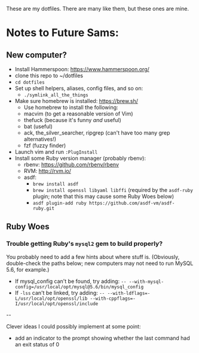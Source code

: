 These are my dotfiles.  There are many like them, but these ones are mine.

# Notes to Future Sams:

## New computer?

* Install Hammerspoon:  https://www.hammerspoon.org/
* clone this repo to ~/dotfiles
* `cd dotfiles`
* Set up shell helpers, aliases, config files, and so on:
  * `./symlink_all_the_things`
* Make sure homebrew is installed:  https://brew.sh/
  * Use homebrew to install the following:
  * macvim (to get a reasonable version of Vim)
  * thefuck (because it's funny *and* useful)
  * bat (useful)
  * ack, the_silver_searcher, ripgrep (can't have too many grep alternatives!)
  * fzf (fuzzy finder)
* Launch vim and run `:PlugInstall`
* Install some Ruby version manager (probably rbenv):
  * rbenv: https://github.com/rbenv/rbenv
  * RVM: http://rvm.io/
  * asdf:
    * `brew install asdf`
    * `brew install openssl libyaml libffi` (required by the `asdf-ruby` plugin; note that this may cause some Ruby Woes below)
    * `asdf plugin-add ruby https://github.com/asdf-vm/asdf-ruby.git`

## Ruby Woes

### Trouble getting Ruby's `mysql2` gem to build properly?

You probably need to add a few hints about where stuff is.  (Obviously,
double-check the paths below; new computers may not need to run MySQL 5.6, for
example.)

* If mysql_config can't be found, try adding:
  `-- --with-mysql-config=/usr/local/opt/mysql@5.6/bin/mysql_config`
* If `-lss` can't be linked, try adding:
  `-- --with-ldflags=-L/usr/local/opt/openssl/lib --with-cppflags=-I/usr/local/opt/openssl/include`

--

Clever ideas I could possibly implement at some point:

- add an indicator to the prompt showing whether the last command had an
  exit status of 0


